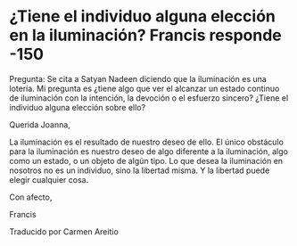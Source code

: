 # ¿Tiene el individuo alguna elección en la iluminación? Francis responde -150 

 

Pregunta: Se cita a Satyan Nadeen diciendo que la iluminaci&oacute;n es una loter&iacute;a. Mi pregunta es &iquest;tiene algo que ver el alcanzar un estado continuo de iluminaci&oacute;n con la intenci&oacute;n, la devoci&oacute;n o el esfuerzo sincero? &iquest;Tiene el individuo alguna elecci&oacute;n sobre ello?

Querida Joanna,

La iluminaci&oacute;n es el resultado de nuestro deseo de ello. El &uacute;nico obst&aacute;culo para la iluminaci&oacute;n es nuestro deseo de algo diferente a la iluminaci&oacute;n, algo como un estado, o un objeto de alg&uacute;n tipo. Lo que desea la iluminaci&oacute;n en nosotros no es un individuo, sino la libertad misma. Y la libertad puede elegir cualquier cosa.

Con afecto,

Francis 

Traducido por Carmen Areitio


